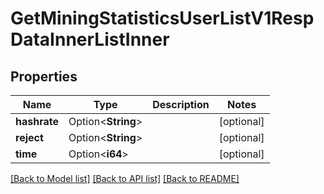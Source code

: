 # GetMiningStatisticsUserListV1RespDataInnerListInner

## Properties

Name | Type | Description | Notes
------------ | ------------- | ------------- | -------------
**hashrate** | Option<**String**> |  | [optional]
**reject** | Option<**String**> |  | [optional]
**time** | Option<**i64**> |  | [optional]

[[Back to Model list]](../README.md#documentation-for-models) [[Back to API list]](../README.md#documentation-for-api-endpoints) [[Back to README]](../README.md)


